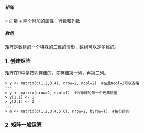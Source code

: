 ##### 矩阵
= 向量 + 两个附加的属性：行数和列数
##### 数组
矩阵是数组的一个特殊的二维的情形，数组可以是多维的。

### 1. 创建矩阵
矩阵在R中是按列存储的，先存储第一列，再第二列。

    > y <- matrix(c(1,2,3,4), nrow=2, ncol=2)  #在此ncol=2可以省略
    ---
    > y <- matrix(nrow=2, ncol=1)  #为矩阵的每一个元素赋值    > y[1,1] <- 1    > y[2,1] <- 2
    ---
    > m <- matrix(c(1,2,3,4,5,6), nrow=2, byrow=T)  #按行排列
    
### 2. 矩阵一般运算